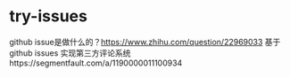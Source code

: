 # try-issues
github issue是做什么的？https://www.zhihu.com/question/22969033    基于 github issues 实现第三方评论系统https://segmentfault.com/a/1190000011100934
